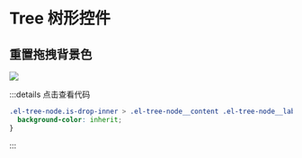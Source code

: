 # Tree 树形控件

## 重置拖拽背景色

<img src="/el-tree-drag.png" />

:::details 点击查看代码

```css
.el-tree-node.is-drop-inner > .el-tree-node__content .el-tree-node__label {
  background-color: inherit;
}
```

:::
